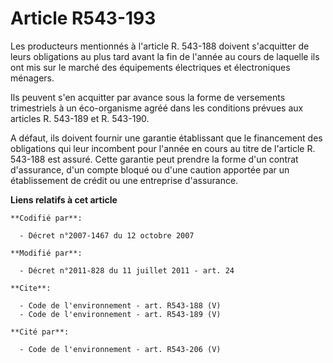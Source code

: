 # Article R543-193

Les producteurs mentionnés à l'article R. 543-188 doivent s'acquitter de leurs obligations au plus tard avant la fin de
l'année au cours de laquelle ils ont mis sur le marché des équipements électriques et électroniques ménagers. 

Ils peuvent s'en acquitter par avance sous la forme de versements trimestriels à un éco-organisme agréé dans les conditions
prévues aux articles R. 543-189 et R. 543-190. 

A défaut, ils doivent fournir une garantie établissant que le financement des obligations qui leur incombent pour l'année en
cours au titre de l'article R. 543-188 est assuré. Cette garantie peut prendre la forme d'un contrat d'assurance, d'un compte
bloqué ou d'une caution apportée par un établissement de crédit ou une entreprise d'assurance.

**Liens relatifs à cet article**

	**Codifié par**:

	  - Décret n°2007-1467 du 12 octobre 2007

	**Modifié par**:

	  - Décret n°2011-828 du 11 juillet 2011 - art. 24

	**Cite**:

	  - Code de l'environnement - art. R543-188 (V)
	  - Code de l'environnement - art. R543-189 (V)

	**Cité par**:

	  - Code de l'environnement - art. R543-206 (V)

